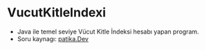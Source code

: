# VucutKitleIndexi
- Java ile temel seviye Vücut Kitle İndeksi hesabı yapan program.
- Soru kaynagı: [patika.Dev](https://www.patika.dev/tr)
